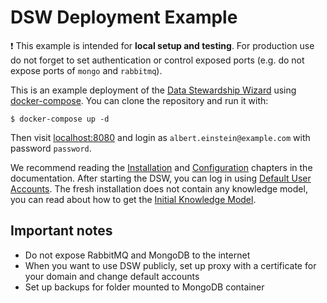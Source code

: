 # DSW Deployment Example

:exclamation: This example is intended for **local setup and testing**. For production use do not forget to set authentication or control exposed ports (e.g. do not expose ports of `mongo` and `rabbitmq`).

This is an example deployment of the [Data Stewardship Wizard](https://ds-wizard.org) using [docker-compose](https://docs.docker.com/compose/). You can clone the repository and run it with:

```
$ docker-compose up -d
```

Then visit [localhost:8080](http://localhost:8080) and login as `albert.einstein@example.com` with password `password`.

We recommend reading the [Installation](https://docs.ds-wizard.org/en/latest/admin/installation.html) and [Configuration](https://docs.ds-wizard.org/en/latest/admin/configuration.html) chapters in the documentation. After starting the DSW, you can log in using [Default User Accounts](https://docs.ds-wizard.org/en/latest/admin/installation.html#default-users). The fresh installation does not contain any knowledge model, you can read about how to get the [Initial Knowledge Model](https://docs.ds-wizard.org/en/latest/admin/installation.html#initial-knowledge-model).

## Important notes

* Do not expose RabbitMQ and MongoDB to the internet
* When you want to use DSW publicly, set up proxy with a certificate for your domain and change default accounts
* Set up backups for folder mounted to MongoDB container
